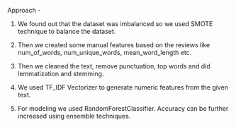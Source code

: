 Approach -

1. We found out that the dataset was imbalanced so we used SMOTE technique to balance the dataset.

2. Then we created some manual features based on the reviews like num_of_words, num_unique_words, mean_word_length etc.

3. Then we cleaned the text, remove punctuation, top words and did lemmatization and stemming.

4. We used TF_IDF Vectorizer to generate numeric features from the given text.

5. For modeling we used RandomForestClassifier. Accuracy can be further increased using ensemble techniques.

